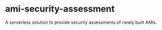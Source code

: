 # ami-security-assessment
A serverless solution to provide security assessments of newly built AMIs.
